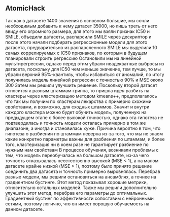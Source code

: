 ## AtomicHack

Так как в датасете 1400 значения в основном большие, мы сочли необходимым добавить к нему датасет 35000, но лишь треть от него ввиду его огромного размера, для этого мы взяли признак IC50 и SMILE, объедили датасеты, распарсили SMILE через дескриптор и после этого начали подбирать регрессионные модели для этого датасета, предварительно из распарсленного SMILE мы выделили 10 самых коррелируемых с IC50 признаков, по которым в будущем планировали строить регрессию
Остановили мы на линейной мультирегрессии, однако перед этим убрали неадекватные выбросы из датасета, поскольку для IC50 чем меньше значение, тем лучше, то мы убрали верхний 95%-квантиль, чтобы избавиться от аномалий, по итогу получилась модель линейной регрессии с точностью 90% и MSE около 300
Затем мы решили улучшить решение. Поскольку второй датасет относится к разным штаммам гриппа, то пришла идея разбить на кластеры через кластеризацию методом kmeans++, предполагалось что так мы получим по кластерам лекарства с примерно схожими свойствами, и возможно, для сходных штаммов. Значит и внутри каждого кластера можно будет обучить модель, полученную на предыдущем этапе с более высокой точностью, однако эта гипотеза не подтвердилась и точность модели осталась примерно в том же диапазоне, а иногда и становилась хуже. Причина вероятно в том, что гипотеза о разбиении по штаммам неверна из-за того, что мы не знаем какие конкретно параметры важны для разбиения по штаммам, и более того, кластеризация ни в коем разе не гарантирует разбиение по нужным нам свойствам
В процессе обучения, возникали проблемы с тем, что модель переобучалась на большом датасете, из-за чего точность отказывалась неестественно высокой (MSE < 1), а на малом датасете крайне низкой (MSE > 1), поэтому было принято решение соединить два датасета и точность примерно выровнялась.
Перебрав разные модели, мы решили остановиться на ансамблях, а точнее на градиентном бустинге. Этот метод показывал хорошие метрики, относительно остальных моделей. Также мы решили дополнительно улучшить этот метод, перебрав его параметры до оптимальных. Градиентный бустинг по эффективности сопоставим с нейронными сетями, поэтому логично, что он имеет хорошую обучаемость на данном датасете.
